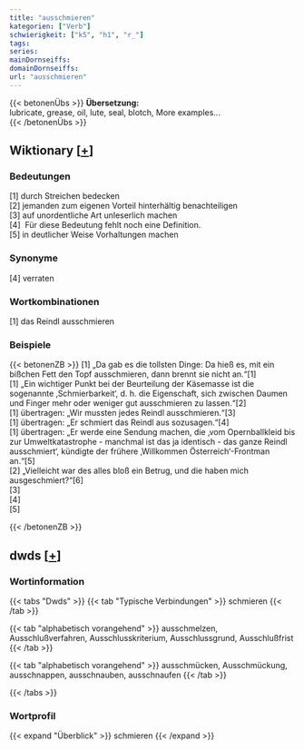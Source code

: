 ```yaml
---
title: "ausschmieren"
kategorien: ["Verb"]
schwierigkeit: ["k5", "h1", "r_"]
tags:
series:
mainDornseiffs:
domainDornseiffs:
url: "ausschmieren"
---
```


{{< betonenÜbs >}}
**Übersetzung:**  
lubricate, grease, oil, lute, seal, blotch, More examples...  
{{< /betonenÜbs >}}

## Wiktionary [[+](https://de.wiktionary.org/wiki/ausschmieren)]

### Bedeutungen
[1] durch Streichen bedecken  
[2] jemanden zum eigenen Vorteil hinterhältig benachteiligen  
[3] auf unordentliche Art unleserlich machen  
[4]  Für diese Bedeutung fehlt noch eine Definition.  
[5] in deutlicher Weise Vorhaltungen machen  

### Synonyme
[4] verraten  

### Wortkombinationen
[1] das Reindl ausschmieren  

### Beispiele
{{< betonenZB >}}
[1] „Da gab es die tollsten Dinge: Da hieß es, mit ein bißchen Fett den Topf ausschmieren, dann brennt sie nicht an.“[1]  
[1] „Ein wichtiger Punkt bei der Beurteilung der Käsemasse ist die sogenannte ‚Schmierbarkeit‘, d. h. die Eigenschaft, sich zwischen Daumen und Finger mehr oder weniger gut ausschmieren zu lassen.“[2]  
[1] übertragen: „Wir mussten jedes Reindl ausschmieren.“[3]  
[1] übertragen: „Er schmiert das Reindl aus sozusagen.“[4]  
[1] übertragen: „Er werde eine Sendung machen, die ‚vom Opernballkleid bis zur Umweltkatastrophe - manchmal ist das ja identisch - das ganze Reindl ausschmiert‘, kündigte der frühere ‚Willkommen Österreich‘-Frontman an.“[5]  
[2] „Vielleicht war des alles bloß ein Betrug, und die haben mich ausgeschmiert?“[6]  
[3]  
[4]  
[5]  

{{< /betonenZB >}}


## dwds [[+](https://www.dwds.de/wb/ausschmieren)]

### Wortinformation
{{< tabs "Dwds" >}}
{{< tab "Typische Verbindungen" >}}
schmieren
{{< /tab >}}

{{< tab "alphabetisch vorangehend" >}}
ausschmelzen, Ausschlußverfahren, Ausschlusskriterium, Ausschlussgrund, Ausschlußfrist
{{< /tab >}}

{{< tab "alphabetisch vorangehend" >}}
ausschmücken, Ausschmückung, ausschnappen, ausschnauben, ausschnaufen
{{< /tab >}}

{{< /tabs >}}

### Wortprofil
{{< expand "Überblick" >}} schmieren {{< /expand >}}

